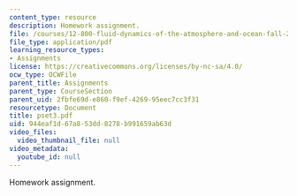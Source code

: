 ```yaml
---
content_type: resource
description: Homework assignment.
file: /courses/12-800-fluid-dynamics-of-the-atmosphere-and-ocean-fall-2004/944eaf1d67a853dd8278b991659ab63d_pset3.pdf
file_type: application/pdf
learning_resource_types:
- Assignments
license: https://creativecommons.org/licenses/by-nc-sa/4.0/
ocw_type: OCWFile
parent_title: Assignments
parent_type: CourseSection
parent_uid: 2fbfe69d-e860-f9ef-4269-95eec7cc3f31
resourcetype: Document
title: pset3.pdf
uid: 944eaf1d-67a8-53dd-8278-b991659ab63d
video_files:
  video_thumbnail_file: null
video_metadata:
  youtube_id: null
---
```

Homework assignment.